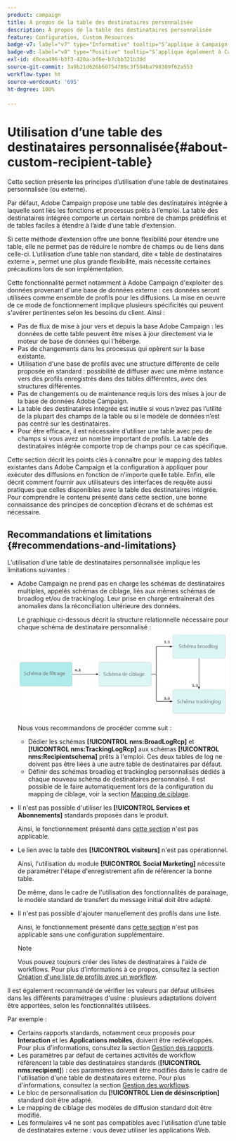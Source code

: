 ```yaml
---
product: campaign
title: À propos de la table des destinataires personnalisée
description: À propos de la table des destinataires personnalisée
feature: Configuration, Custom Resources
badge-v7: label="v7" type="Informative" tooltip="S’applique à Campaign Classic v7"
badge-v8: label="v8" type="Positive" tooltip="S’applique également à Campaign v8"
exl-id: d8cea496-b3f3-420a-bf6e-b7cbb321b30d
source-git-commit: 3a9b21d626b60754789c3f594ba798309f62a553
workflow-type: ht
source-wordcount: '695'
ht-degree: 100%

---
```


# Utilisation d’une table des destinataires personnalisée{#about-custom-recipient-table}



Cette section présente les principes d’utilisation d’une table de destinataires personnalisée (ou externe).

Par défaut, Adobe Campaign propose une table des destinataires intégrée à laquelle sont liés les fonctions et processus prêts à l’emploi. La table des destinataires intégrée comporte un certain nombre de champs prédéfinis et de tables faciles à étendre à l’aide d’une table d’extension.

Si cette méthode d’extension offre une bonne flexibilité pour étendre une table, elle ne permet pas de réduire le nombre de champs ou de liens dans celle-ci. L’utilisation d’une table non standard, dite « table de destinataires externe », permet une plus grande flexibilité, mais nécessite certaines précautions lors de son implémentation.

Cette fonctionnalité permet notamment à Adobe Campaign d&#39;exploiter des données provenant d&#39;une base de données externe : ces données seront utilisées comme ensemble de profils pour les diffusions. La mise en oeuvre de ce mode de fonctionnement implique plusieurs spécificités qui peuvent s&#39;avérer pertinentes selon les besoins du client. Ainsi :

* Pas de flux de mise à jour vers et depuis la base Adobe Campaign : les données de cette table peuvent être mises à jour directement via le moteur de base de données qui l&#39;héberge.
* Pas de changements dans les processus qui opèrent sur la base existante.
* Utilisation d&#39;une base de profils avec une structure différente de celle proposée en standard : possibilité de diffuser avec une même instance vers des profils enregistrés dans des tables différentes, avec des structures différentes.
* Pas de changements ou de maintenance requis lors des mises à jour de la base de données Adobe Campaign.
* La table des destinataires intégrée est inutile si vous n’avez pas l’utilité de la plupart des champs de la table ou si le modèle de données n’est pas centré sur les destinataires.
* Pour être efficace, il est nécessaire d’utiliser une table avec peu de champs si vous avez un nombre important de profils. La table des destinataires intégrée comporte trop de champs pour ce cas spécifique.

Cette section décrit les points clés à connaître pour le mapping des tables existantes dans Adobe Campaign et la configuration à appliquer pour exécuter des diffusions en fonction de n’importe quelle table. Enfin, elle décrit comment fournir aux utilisateurs des interfaces de requête aussi pratiques que celles disponibles avec la table des destinataires intégrée. Pour comprendre le contenu présenté dans cette section, une bonne connaissance des principes de conception d’écrans et de schémas est nécessaire.

## Recommandations et limitations {#recommendations-and-limitations}

L’utilisation d’une table de destinataires personnalisée implique les limitations suivantes :

* Adobe Campaign ne prend pas en charge les schémas de destinataires multiples, appelés schémas de ciblage, liés aux mêmes schémas de broadlog et/ou de trackinglog. Leur prise en charge entraînerait des anomalies dans la réconciliation ultérieure des données.

  Le graphique ci-dessous décrit la structure relationnelle nécessaire pour chaque schéma de destinataire personnalisé :
  ![](assets/custom_recipient_limitation.png)

  Nous vous recommandons de procéder comme suit :

   * Dédier les schémas **[!UICONTROL nms:BroadLogRcp]** et **[!UICONTROL nms:TrackingLogRcp]** aux schémas **[!UICONTROL nms:Recipientschema]** prêts à l&#39;emploi. Ces deux tables de log ne doivent pas être liées à une autre table de destinataires par défaut.
   * Définir des schémas broadlog et trackinglog personnalisés dédiés à chaque nouveau schéma de destinataires personnalisé. Il est possible de le faire automatiquement lors de la configuration du mapping de ciblage, voir la section [Mapping de ciblage](../../configuration/using/target-mapping.md).

* Il n&#39;est pas possible d&#39;utiliser les **[!UICONTROL Services et Abonnements]** standards proposés dans le produit.

  Ainsi, le fonctionnement présenté dans [cette section](../../delivery/using/managing-subscriptions.md) n&#39;est pas applicable.

* Le lien avec la table des **[!UICONTROL visiteurs]** n&#39;est pas opérationnel.

  Ainsi, l&#39;utilisation du module **[!UICONTROL Social Marketing]** nécessite de paramétrer l&#39;étape d&#39;enregistrement afin de référencer la bonne table.

  De même, dans le cadre de l&#39;utilisation des fonctionnalités de parainage, le modèle standard de transfert du message initial doit être adapté.

* Il n&#39;est pas possible d&#39;ajouter manuellement des profils dans une liste.

  Ainsi, le fonctionnement présenté dans [cette section](../../platform/using/creating-and-managing-lists.md) n&#39;est pas applicable sans une configuration supplémentaire.

  >[!NOTE]
  >
  >Vous pouvez toujours créer des listes de destinataires à l&#39;aide de workflows. Pour plus d&#39;informations à ce propos, consultez la section [Création d&#39;une liste de profils avec un workflow](../../configuration/using/creating-a-profile-list-with-a-workflow.md).

Il est également recommandé de vérifier les valeurs par défaut utilisées dans les différents paramétrages d&#39;usine : plusieurs adaptations doivent être apportées, selon les fonctionnalités utilisées.

Par exemple :

* Certains rapports standards, notamment ceux proposés pour **Interaction** et les **Applications mobiles**, doivent être redéveloppés. Pour plus d&#39;informations, consultez la section [Gestion des rapports](../../configuration/using/managing-reports.md).
* Les paramètres par défaut de certaines activités de workflow référencent la table des destinataires standards (**[!UICONTROL nms:recipient]**) : ces paramètres doivent être modifiés dans le cadre de l&#39;utilisation d&#39;une table de destinataires externe. Pour plus d&#39;informations, consultez la section [Gestion des workflows](../../configuration/using/managing-workflows.md).
* Le bloc de personnalisation du **[!UICONTROL Lien de désinscription]** standard doit être adapté.
* Le mapping de ciblage des modèles de diffusion standard doit être modifié.
* Les formulaires v4 ne sont pas compatibles avec l‘utilisation d’une table de destinataires externe : vous devez utiliser les applications Web.
